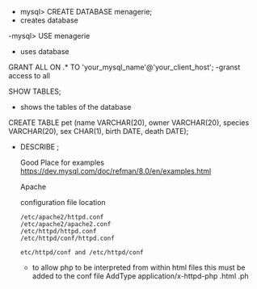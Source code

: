 - mysql> CREATE DATABASE menagerie;
- creates database

-mysql> USE menagerie
- uses database


GRANT ALL ON <database>.* TO 'your_mysql_name'@'your_client_host';
-granst access to all

SHOW TABLES;
- shows the tables of the database

CREATE TABLE pet (name VARCHAR(20), owner VARCHAR(20),
       species VARCHAR(20), sex CHAR(1), birth DATE, death DATE);

- DESCRIBE <table>;

Good Place for examples 
https://dev.mysql.com/doc/refman/8.0/en/examples.html

Apache

configuration file location 

    /etc/apache2/httpd.conf
    /etc/apache2/apache2.conf
    /etc/httpd/httpd.conf
    /etc/httpd/conf/httpd.conf

    etc/httpd/conf and /etc/httpd/conf

- to allow php to be interpreted from within html files this must be added to
  the conf file 
    AddType application/x-httpd-php .html .ph
